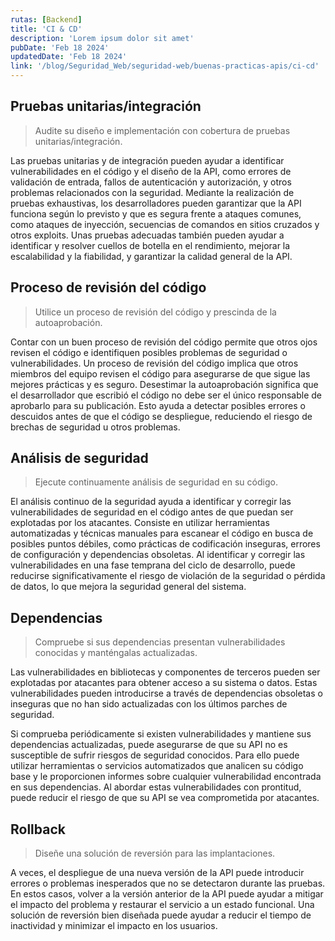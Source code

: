 ```yaml
---
rutas: [Backend]
title: 'CI & CD'
description: 'Lorem ipsum dolor sit amet'
pubDate: 'Feb 18 2024'
updatedDate: 'Feb 18 2024'
link: '/blog/Seguridad_Web/seguridad-web/buenas-practicas-apis/ci-cd'
---
```


## Pruebas unitarias/integración
> Audite su diseño e implementación con cobertura de pruebas unitarias/integración.

Las pruebas unitarias y de integración pueden ayudar a identificar vulnerabilidades en el código y el diseño de la API, como errores de validación de entrada, fallos de autenticación y autorización, y otros problemas relacionados con la seguridad. Mediante la realización de pruebas exhaustivas, los desarrolladores pueden garantizar que la API funciona según lo previsto y que es segura frente a ataques comunes, como ataques de inyección, secuencias de comandos en sitios cruzados y otros exploits. Unas pruebas adecuadas también pueden ayudar a identificar y resolver cuellos de botella en el rendimiento, mejorar la escalabilidad y la fiabilidad, y garantizar la calidad general de la API.

## Proceso de revisión del código
> Utilice un proceso de revisión del código y prescinda de la autoaprobación.

Contar con un buen proceso de revisión del código permite que otros ojos revisen el código e identifiquen posibles problemas de seguridad o vulnerabilidades. Un proceso de revisión del código implica que otros miembros del equipo revisen el código para asegurarse de que sigue las mejores prácticas y es seguro. Desestimar la autoaprobación significa que el desarrollador que escribió el código no debe ser el único responsable de aprobarlo para su publicación. Esto ayuda a detectar posibles errores o descuidos antes de que el código se despliegue, reduciendo el riesgo de brechas de seguridad u otros problemas.

## Análisis de seguridad
> Ejecute continuamente análisis de seguridad en su código.

El análisis continuo de la seguridad ayuda a identificar y corregir las vulnerabilidades de seguridad en el código antes de que puedan ser explotadas por los atacantes. Consiste en utilizar herramientas automatizadas y técnicas manuales para escanear el código en busca de posibles puntos débiles, como prácticas de codificación inseguras, errores de configuración y dependencias obsoletas. Al identificar y corregir las vulnerabilidades en una fase temprana del ciclo de desarrollo, puede reducirse significativamente el riesgo de violación de la seguridad o pérdida de datos, lo que mejora la seguridad general del sistema.

## Dependencias
> Compruebe si sus dependencias presentan vulnerabilidades conocidas y manténgalas actualizadas.

Las vulnerabilidades en bibliotecas y componentes de terceros pueden ser explotadas por atacantes para obtener acceso a su sistema o datos. Estas vulnerabilidades pueden introducirse a través de dependencias obsoletas o inseguras que no han sido actualizadas con los últimos parches de seguridad.

Si comprueba periódicamente si existen vulnerabilidades y mantiene sus dependencias actualizadas, puede asegurarse de que su API no es susceptible de sufrir riesgos de seguridad conocidos. Para ello puede utilizar herramientas o servicios automatizados que analicen su código base y le proporcionen informes sobre cualquier vulnerabilidad encontrada en sus dependencias. Al abordar estas vulnerabilidades con prontitud, puede reducir el riesgo de que su API se vea comprometida por atacantes.

## Rollback
> Diseñe una solución de reversión para las implantaciones.

A veces, el despliegue de una nueva versión de la API puede introducir errores o problemas inesperados que no se detectaron durante las pruebas. En estos casos, volver a la versión anterior de la API puede ayudar a mitigar el impacto del problema y restaurar el servicio a un estado funcional. Una solución de reversión bien diseñada puede ayudar a reducir el tiempo de inactividad y minimizar el impacto en los usuarios.